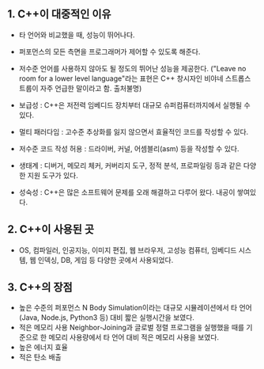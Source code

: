 
## 1. C++이 대중적인 이유

- 타 언어와 비교했을 때, 성능이 뛰어나다.
- 퍼포먼스의 모든 측면을 프로그래머가 제어할 수 있도록 해준다.
- 저수준 언어를 사용하지 않아도 될 정도의 뛰어난 성능을 제공한다.
	("Leave no room for a lower level language"라는 표현은 C++ 창시자인 비야네 스트롭스트룹이 자주 언급한 말이라고 함. 출처불명)

- 보급성 : C++은 저전력 임베디드 장치부터 대규모 슈퍼컴퓨터까지에서 실행될 수 있다.
- 멀티 패러다임 : 고수준 추상화를 잃지 않으면서 효율적인 코드를 작성할 수 있다.
- 저수준 코드 작성 허용 : 드라이버, 커널, 어셈블리(asm) 등을 작성할 수 있다.
- 생태계 : 디버거, 메모리 체커, 커버리지 도구, 정적 분석, 프로파일링 등과 같은 다양한 지원 도구가 있다.
- 성숙성 : C++은 많은 소프트웨어 문제를 오래 해결하고 다루어 왔다. 내공이 쌓여있다.

## 2. C++이 사용된 곳

- OS, 컴파일러, 인공지능, 이미지 편집, 웹 브라우저, 고성능 컴퓨터, 임베디드 시스템, 웹 인덱싱, DB, 게임 등 다양한 곳에서 사용되었다.


## 3. C++의 장점
- 높은 수준의 퍼포먼스
	N Body Simulation이라는 대규모 시뮬레이션에서 타 언어(Java, Node.js, Python3 등) 대비 짧은 실행시간을 보였다.
- 적은 메모리 사용
	Neighbor-Joining과 글로벌 정렬 프로그램을 실행했을 때를 기준으로 한 메모리 사용량에서 타 언어 대비 적은 메모리 사용을 보였다.
- 높은 에너지 효율
- 적은 탄소 배출

